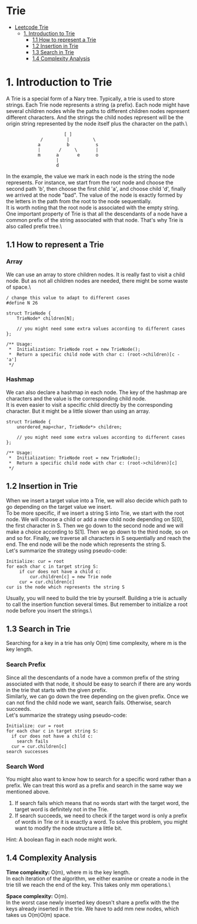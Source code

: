 # Trie
<!-- GFM-TOC -->
* [Leetcode Trie](#Trie)
    * [1. Introduction to Trie](#1-Introduction-to-Trie)
       * [1.1 How to represent a Trie](#11-How-to-represent-a-Trie)
       * [1.2 Insertion in Trie](#12-Insertion-in-Trie)
       * [1.3 Search in Trie](#13-Search-in-Trie)
       * [1.4 Complexity Analysis](#14-Complexity-Analysis)
<!-- GFM-TOC -->


# 1. Introduction to Trie
A Trie is a special form of a Nary tree. Typically, a trie is used to store strings. Each Trie node represents a string (a prefix). Each node might have several children nodes while the paths to different children nodes represent different characters. And the strings the child nodes represent will be the origin string represented by the node itself plus the character on the path.\
```
                      [ ]
             /         |         \    
            a          b          s
            |       /     \       |
            m      a       e      o
                   |
                   d
```
In the example, the value we mark in each node is the string the node represents. For instance, we start from the root node and choose the second path 'b', then choose the first child 'a', and choose child 'd', finally we arrived at the node "bad". The value of the node is exactly formed by the letters in the path from the root to the node sequentially.\
It is worth noting that the root node is associated with the empty string.\
One important property of Trie is that all the descendants of a node have a common prefix of the string associated with that node. That's why Trie is also called prefix tree.\

## 1.1 How to represent a Trie
### Array
We can use an array to store children nodes. It is really fast to visit a child node. But as not all children nodes are needed, there might be some waste of space.\
```
/ change this value to adapt to different cases
#define N 26

struct TrieNode {
    TrieNode* children[N];
    
    // you might need some extra values according to different cases
};

/** Usage:
 *  Initialization: TrieNode root = new TrieNode();
 *  Return a specific child node with char c: (root->children)[c - 'a']
 */
```
### Hashmap
We can also declare a hashmap in each node. The key of the hashmap are characters and the value is the corresponding child node.\
It is even easier to visit a specific child directly by the corresponding character. But it might be a little slower than using an array.
```
struct TrieNode {
    unordered_map<char, TrieNode*> children;
    
    // you might need some extra values according to different cases
};

/** Usage:
 *  Initialization: TrieNode root = new TrieNode();
 *  Return a specific child node with char c: (root->children)[c]
 */
```

## 1.2 Insertion in Trie
When we insert a target value into a Trie, we will also decide which path to go depending on the target value we insert.\
To be more specific, if we insert a string S into Trie, we start with the root node. We will choose a child or add a new child node depending on S\[0\], the first character in S. Then we go down to the second node and we will make a choice according to S\[1\]. Then we go down to the third node, so on and so for. Finally, we traverse all characters in S sequentially and reach the end. The end node will be the node which represents the string S.\
Let's summarize the strategy using pseudo-code:
```
Initialize: cur = root
for each char c in target string S:
     if cur does not have a child c:
         cur.children[c] = new Trie node
     cur = cur.children[c]
cur is the node which represents the string S
```
Usually, you will need to build the trie by yourself. Building a trie is actually to call the insertion function several times. But remember to initialize a root node before you insert the strings.\

## 1.3 Search in Trie
Searching for a key in a trie has only O(m) time complexity, where m is the key length.
### Search Prefix
Since all the descendants of a node have a common prefix of the string associated with that node, it should be easy to search if there are any words in the trie that starts with the given prefix.\
Similarly, we can go down the tree depending on the given prefix. Once we can not find the child node we want, search fails. Otherwise, search succeeds.\
Let's summarize the strategy using pseudo-code:
```
Initialize: cur = root
for each char c in target string S:
  if cur does not have a child c:
    search fails
  cur = cur.children[c]
search successes
```

### Search Word
You might also want to know how to search for a specific word rather than a prefix. We can treat this word as a prefix and search in the same way we mentioned above.
1. If search fails which means that no words start with the target word, the target word is definitely not in the Trie.
2. If search succeeds, we need to check if the target word is only a prefix of words in Trie or it is exactly a word. To solve this problem, you might want to modify the node structure a little bit.

Hint: A boolean flag in each node might work.


## 1.4 Complexity Analysis
**Time complexity:** O(m), where m is the key length.\
In each iteration of the algorithm, we either examine or create a node in the trie till we reach the end of the key. This takes only mm operations.\

**Space complexity:** O(m).\
In the worst case newly inserted key doesn't share a prefix with the the keys already inserted in the trie. We have to add mm new nodes, which takes us O(m)O(m) space.



















